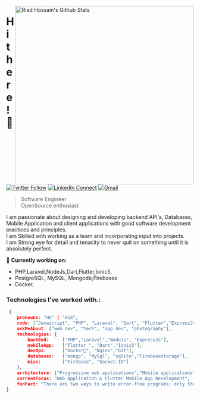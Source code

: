 [<img align="right" width="480" src="https://github-readme-stats.vercel.app/api?username=riad24&&show_icons=true&theme=tokyonight&count_private=true" alt="Riad Hossain's Github Stats"/>](https://github.com/riad24)

# Hi there! 👋

[![Twitter Follow](https://img.shields.io/twitter/follow/riadmahmud24?label=follow&style=social)](https://twitter.com/riadmahmud24)
[![LinkedIn Connect](https://img.shields.io/badge/%20-Connect-black?color=222244&labelColor=000000&logo=linkedin&logoColor=f5f7fe)](https://www.linkedin.com/in/riad-hossian-143500194/)
[![Gmail](https://img.shields.io/badge/%20-Send%20Mail-black?color=222244&labelColor=000000&logo=gmail&logoColor=f5f7fe)](mailto:riadmahmudeng@gmail.com?subject=From%20GitHub&&body=Hi,%20there.%20Found%20you%20on%20GitHub!%20Let's%20talk%20about...)

> Software Engineer <br />
> OpenSource enthusiast

I am passionate about designing and developing backend API's, Databases, Mobile Application and client applications with good software development practices and principles.<br />
I am Skilled with working as a team and incorporating input into projects.<br />
I am Strong eye for detail and tenacity to never quit on something until it is absolutely perfect.

🔭 <b>Currently working on:</b>

- PHP,Laravel,NodeJs,Dart,Flutter,Ionic5,
- PostgreSQL, MySQL, Mongodb,Firebases
- Docker,

### Technologies I've worked with.:

```json
 {
    pronouns: "He" | "Him",
    code: ["Javascript", "PHP", "Laravel", "Dart", "Flutter","ExpressJS","Ionic5"],
    askMeAbout: ["web dev", "tech", "app dev", "photography"],
    technologies: {
        backEnd:     ["PHP","Laravel","NodeJs", "ExpressJs"],
        mobileApp:   ["Flutter ", "Dart","Ionic5"],
        devOps:      ["Docker🐳", "Nginx","Git"],
        databases:   ["mongo", "MySql", "sqlite","Firebasestorage"],
        misc:        ["Firebase", "Socket.IO"]
    },
    architecture: ["Progressive web applications","Mobile applications", "Single page applications"],
    currentFocus: "Web Application & Flutter Mobile App Development",
    funFact: "There are two ways to write error-free programs; only the third one works"
}
```
